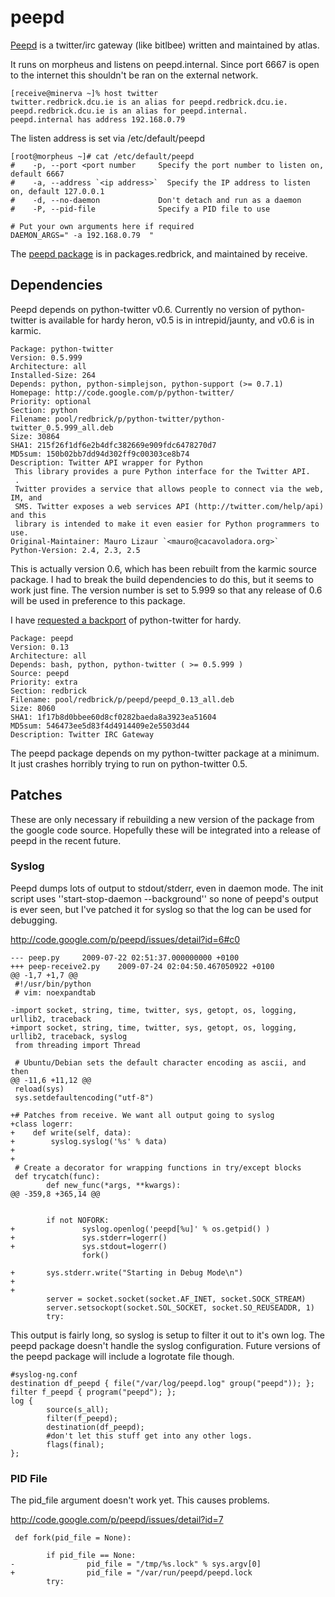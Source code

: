 #  peepd

[Peepd](http://code.google.com/p/peepd/) is a twitter/irc gateway (like bitlbee) written and maintained by atlas.

It runs on morpheus and listens on peepd.internal. Since port 6667 is open to the internet this shouldn't be ran on the external network.


	[receive@minerva ~]% host twitter
	twitter.redbrick.dcu.ie is an alias for peepd.redbrick.dcu.ie.
	peepd.redbrick.dcu.ie is an alias for peepd.internal.
	peepd.internal has address 192.168.0.79


The listen address is set via /etc/default/peepd


	[root@morpheus ~]# cat /etc/default/peepd
	#    -p, --port <port number     Specify the port number to listen on, default 6667
	#    -a, --address `<ip address>`  Specify the IP address to listen on, default 127.0.0.1
	#    -d, --no-daemon             Don't detach and run as a daemon
	#    -P, --pid-file              Specify a PID file to use

	# Put your own arguments here if required
	DAEMON_ARGS=" -a 192.168.0.79  "


The [peepd package](/procedures/redbrick-apt) is in packages.redbrick, and maintained by receive.

## Dependencies

Peepd depends on python-twitter v0.6. Currently no version of python-twitter is available for hardy heron, v0.5 is in intrepid/jaunty, and v0.6 is in karmic.


	Package: python-twitter
	Version: 0.5.999
	Architecture: all
	Installed-Size: 264
	Depends: python, python-simplejson, python-support (>= 0.7.1)
	Homepage: http://code.google.com/p/python-twitter/
	Priority: optional
	Section: python
	Filename: pool/redbrick/p/python-twitter/python-twitter_0.5.999_all.deb
	Size: 30864
	SHA1: 215f26f1df6e2b4dfc382669e909fdc6478270d7
	MD5sum: 150b02bb7dd94d302ff9c00303ce8b74
	Description: Twitter API wrapper for Python
	 This library provides a pure Python interface for the Twitter API.
	 .
	 Twitter provides a service that allows people to connect via the web, IM, and
	 SMS. Twitter exposes a web services API (http://twitter.com/help/api) and this
	 library is intended to make it even easier for Python programmers to use.
	Original-Maintainer: Mauro Lizaur `<mauro@cacavoladora.org>`
	Python-Version: 2.4, 2.3, 2.5


This is actually version 0.6, which has been rebuilt from the karmic source package. I had to break the build dependencies to do this, but it seems to work just fine. The version number is set to 5.999 so that any release of 0.6 will be used in preference to this package.

I have [requested a backport](https://bugs.launchpad.net/hardy-backports/+bug/403791) of python-twitter for hardy.


	Package: peepd
	Version: 0.13
	Architecture: all
	Depends: bash, python, python-twitter ( >= 0.5.999 )
	Source: peepd
	Priority: extra
	Section: redbrick
	Filename: pool/redbrick/p/peepd/peepd_0.13_all.deb
	Size: 8060
	SHA1: 1f17b8d0bbee60d8cf0282baeda8a3923ea51604
	MD5sum: 546473ee5d83f4d4914409e2e5503d44
	Description: Twitter IRC Gateway


The peepd package depends on my python-twitter package at a minimum. It just crashes horribly trying to run on python-twitter 0.5.

## Patches

These are only necessary if rebuilding a new version of the package from the google code source. Hopefully these will be integrated into a release of peepd in the recent future.

### Syslog

Peepd dumps lots of output to stdout/stderr, even in daemon mode. The init script uses ''start-stop-daemon --background'' so none of peepd's output is ever seen, but I've patched it for syslog so that the log can be used for debugging.

http://code.google.com/p/peepd/issues/detail?id=6#c0


	--- peep.py     2009-07-22 02:51:37.000000000 +0100
	+++ peep-receive2.py    2009-07-24 02:04:50.467050922 +0100
	@@ -1,7 +1,7 @@
	 #!/usr/bin/python
	 # vim: noexpandtab

	-import socket, string, time, twitter, sys, getopt, os, logging, urllib2, traceback
	+import socket, string, time, twitter, sys, getopt, os, logging, urllib2, traceback, syslog
	 from threading import Thread

	 # Ubuntu/Debian sets the default character encoding as ascii, and then
	@@ -11,6 +11,12 @@
	 reload(sys)
	 sys.setdefaultencoding("utf-8")

	+# Patches from receive. We want all output going to syslog
	+class logerr:
	+    def write(self, data):
	+        syslog.syslog('%s' % data)
	+
	+
	 # Create a decorator for wrapping functions in try/except blocks
	 def trycatch(func):
	        def new_func(*args, **kwargs):
	@@ -359,8 +365,14 @@


	        if not NOFORK:
	+               syslog.openlog('peepd[%u]' % os.getpid() )
	+               sys.stderr=logerr()
	+               sys.stdout=logerr()
	                fork()

	+       sys.stderr.write("Starting in Debug Mode\n")
	+
	+
	        server = socket.socket(socket.AF_INET, socket.SOCK_STREAM)
	        server.setsockopt(socket.SOL_SOCKET, socket.SO_REUSEADDR, 1)
	        try:


This output is fairly long, so syslog is setup to filter it out to it's own log. The peepd package doesn't handle the syslog configuration. Future versions of the peepd package will include a logrotate file though.


	#syslog-ng.conf
	destination df_peepd { file("/var/log/peepd.log" group("peepd")); };
	filter f_peepd { program("peepd"); };
	log {   
	        source(s_all);
	        filter(f_peepd);
	        destination(df_peepd);
	        #don't let this stuff get into any other logs.
	        flags(final);
	};



### PID File

The pid_file argument doesn't work yet. This causes problems.

http://code.google.com/p/peepd/issues/detail?id=7


	 def fork(pid_file = None):

	        if pid_file == None:
	-                pid_file = "/tmp/%s.lock" % sys.argv[0]
	+                pid_file = "/var/run/peepd/peepd.lock
	        try:
